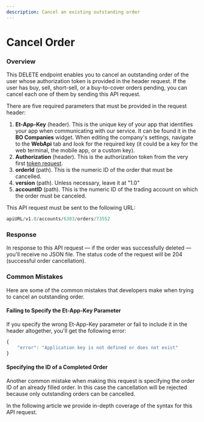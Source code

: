 ```yaml
---
description: Cancel an existing outstanding order
---
```


# Cancel Order

### Overview

This DELETE endpoint enables you to cancel an outstanding order of the user whose authorization token is provided in the header request. If the user has buy, sell, short-sell, or a buy-to-cover orders pending, you can cancel each one of them by sending this API request.

There are five required parameters that must be provided in the request header:

1. **Et-App-Key** \(header\). This is the unique key of your app that identifies your app when communicating with our service.  It can be found it in the **BO Companies** widget. When editing the company's settings, navigate to the **WebApi** tab and look for the required key \(it could be a key for the web terminal, the mobile app, or a custom key\). 
2. **Authorization** \(header\). This is the authorization token from the very first [token request](../../../public-api/authentication/requesting-tokens/).
3. **orderId** \(path\). This is the numeric ID of the order that must be cancelled. 
4. **version** \(path\). Unless necessary, leave it at "1.0"
5. **accountID** \(path\). This is the numeric ID of the trading account on which the order must be canceled.

This API request must be sent to the following URL:

```javascript
apiURL/v1.0/accounts/6303/orders/73552
```

### Response

In response to this API request — if the order was successfully deleted — you'll receive no JSON file. The status code of the request will be 204 \(successful order cancellation\). 

### Common Mistakes

Here are some of the common mistakes that developers make when trying to cancel an outstanding order. 

#### Failing to Specify the Et-App-Key Parameter

If you specify the wrong Et-App-Key parameter or fail to include it in the header altogether, you'll get the following error:

```javascript
{
    "error": "Application key is not defined or does not exist"
}
```

#### Specifying the ID of a Completed Order

Another common mistake when making this request is specifying the order ID of an already filled order. In this case the cancellation will be rejected because only outstanding orders can be cancelled.

In the following article we provide in-depth coverage of the syntax for this API request.

